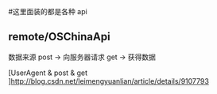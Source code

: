 #这里面装的都是各种 api 
## remote/OSChinaApi
数据来源
post -> 向服务器请求
get -> 获得数据

[UserAgent & post & get ]http://blog.csdn.net/leimengyuanlian/article/details/9107793
